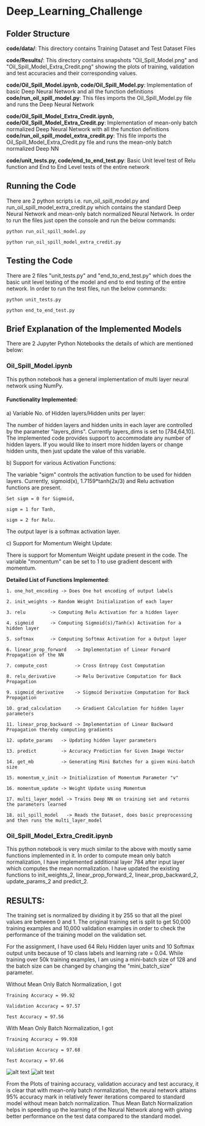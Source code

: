 # Deep_Learning_Challenge


## Folder Structure
**code/data/**: This directory contains Training Dataset and Test Dataset Files

**code/Results/**: This directory contains snapshots "Oil_Spill_Model.png" and "Oil_Spill_Model_Extra_Credit.png" showing the plots of training, validation 
and test accuracies and their corresponding values.


**code/Oil_Spill_Model.ipynb, code/Oil_Spill_Model.py**: Implementation of basic Deep Neural Network and all the function definitions
**code/run_oil_spill_model.py**: This files imports the Oil_Spill_Model.py file and runs the Deep Neural Network


**code/Oil_Spill_Model_Extra_Credit.ipynb, code/Oil_Spill_Model_Extra_Credit.py**: Implementation of mean-only batch normalized Deep Neural Network with all the function definitions
**code/run_oil_spill_model_extra_credit.py**: This file imports the Oil_Spill_Model_Extra_Credit.py file and runs the mean-only batch normalized Deep NN

**code/unit_tests.py, code/end_to_end_test.py**: Basic Unit level test of Relu function and End to End Level tests of the entire network

## Running the Code
There are 2 python scripts i.e. run_oil_spill_model.py and run_oil_spill_model_extra_credit.py which contains the standard Deep Neural Network
and mean-only batch normalized Neural Network. In order to run the files just open the console and run the below commands:

	python run_oil_spill_model.py

	python run_oil_spill_model_extra_credit.py
	
	
## Testing the Code
There are 2 files "unit_tests.py" and "end_to_end_test.py" which does the basic unit level testing of the model and end to end testing of the entire network.
In order to run the test files, run the below commands:

	python unit_tests.py
	
	python end_to_end_test.py



## Brief Explanation of the Implemented Models
There are 2 Jupyter Python Notebooks the details of which are mentioned below:

### Oil_Spill_Model.ipynb

This python notebook has a general implementation of multi layer neural network using NumPy.

#### Functionality Implemented: 

a) Variable No. of Hidden layers/Hidden units per layer:

The number of hidden layers and hidden units in each layer are controlled by the parameter "layers_dims".
Currently layers_dims is set to [784,64,10].
The implemented code provides support to accommodate any number of hidden layers.
If you would like to insert more hidden layers or change hidden units, then just update the value of this variable.


b) Support for various Activation Functions:

The variable "sigm" controls the activation function to be used for hidden layers. Currently, sigmoid(x), 
1.7159*tanh(2x/3) and Relu activation functions are present. 

	Set sigm = 0 for Sigmoid,

	sigm = 1 for Tanh,
	
	sigm = 2 for Relu.
	
The output layer is a softmax activation layer.
	
c) Support for Momentum Weight Update:

There is support for Momentum Weight update present in the code. The variable "momentum" can be set to 1 to use 
gradient descent with momentum.


**Detailed List of Functions Implemented**: 

	1. one_hot_encoding -> Does One hot encoding of output labels 
	
	2. init_weights -> Random Weight Initialization of each layer
	
	3. relu         -> Computing Relu Activation for a hidden layer
	
	4. sigmoid      -> Computing Sigmoid(s)/Tanh(x) Activation for a hidden layer
	
	5. softmax      -> Computing Softmax Activation for a Output layer
	
	6. linear_prop_forward   -> Implementation of Linear Forward Propagation of the NN
	
	7. compute_cost          -> Cross Entropy Cost Computation 
	
	8. relu_derivative       -> Relu Derivative Computation for Back Propagation
	
	9. sigmoid_derivative    -> Sigmoid Derivative Computation for Back Propagation
	
	10. grad_calculation     -> Gradient Calculation for hidden layer parameters
	
	11. linear_prop_backward -> Implementation of Linear Backward Propagation thereby computing gradients
	
	12. update_params   -> Updating hidden layer parameters
	
	13. predict         -> Accuracy Prediction for Given Image Vector
	
	14. get_mb          -> Generating Mini Batches for a given mini-batch size
	
	15. momentum_v_init -> Initialization of Momentum Parameter "v"
	
	16. momentum_update -> Weight Update using Momentum
	
	17. multi_layer_model -> Trains Deep NN on training set and returns the parameters learned
	
	18. oil_spill_model   -> Reads the Dataset, does basic preprocessing and then runs the multi_layer_model
	

	
	
###	Oil_Spill_Model_Extra_Credit.ipynb
This python notebook is very much similar to the above with mostly same functions implemented in it. 
In order to compute mean only batch normalization, I have implemented additional layer 784 after input layer 
which computes the mean normalization. I have updated the existing functions to init_weights_2, linear_prop_forward_2,
linear_prop_backward_2, update_params_2 and predict_2.



## RESULTS:

The training set is normalized by dividing it by 255 so that all the pixel values are between 0 and 1.
The original training set is split to get 50,000 training examples and 10,000 validation examples in order to 
check the performance of the training model on the validation set. 

For the assignment, I have used 64 Relu Hidden layer units and 10 Softmax output units because of 10 class labels and learning rate = 0.04.
While training over 50k training examples, I am using a mini-batch size of 128 and the batch size can be changed by changing 
the "mini_batch_size" parameter. 


Without Mean Only Batch Normalization, I got

	Training Accuracy = 99.92
	
	Validation Accuracy = 97.57
	
	Test Accuracy = 97.56
	
	
With Mean Only Batch Normalization, I got

	Training Accuracy = 99.938
	
	Validation Accuracy = 97.68
	
	Test Accuracy = 97.66
	
![alt text](./code/Results/Oil_Spill_Model.PNG "Standard Deep NN")
![alt text](./code/Results/Oil_Spill_Model_Extra_Credit.PNG "Mean-Only Batch Normalized Deep NN")
	
From the Plots of training accuracy, validation accuracy and test accuracy, it is clear that with mean-only batch normalization, 
the neural network attains 95% accuracy mark in relatively fewer iterations compared to standard model without mean batch normalization.
Thus Mean Batch Normalization helps in speeding up the learning of the Neural Network along with giving better performance on the test
data compared to the standard model.